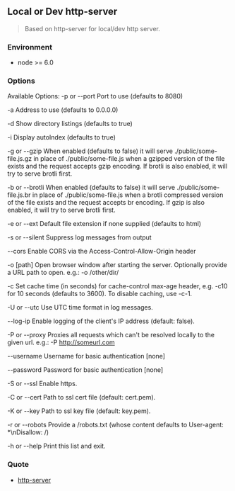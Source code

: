## Local or Dev http-server

> Based on http-server for local/dev http server.

### Environment

- node >= 6.0

### Options

Available Options:
-p or --port Port to use (defaults to 8080)

-a Address to use (defaults to 0.0.0.0)

-d Show directory listings (defaults to true)

-i Display autoIndex (defaults to true)

-g or --gzip When enabled (defaults to false) it will serve ./public/some-file.js.gz in place of ./public/some-file.js when a gzipped version of the file exists and the request accepts gzip encoding. If brotli is also enabled, it will try to serve brotli first.

-b or --brotli When enabled (defaults to false) it will serve ./public/some-file.js.br in place of ./public/some-file.js when a brotli compressed version of the file exists and the request accepts br encoding. If gzip is also enabled, it will try to serve brotli first.

-e or --ext Default file extension if none supplied (defaults to html)

-s or --silent Suppress log messages from output

--cors Enable CORS via the Access-Control-Allow-Origin header

-o [path] Open browser window after starting the server. Optionally provide a URL path to open. e.g.: -o /other/dir/

-c Set cache time (in seconds) for cache-control max-age header, e.g. -c10 for 10 seconds (defaults to 3600). To disable caching, use -c-1.

-U or --utc Use UTC time format in log messages.

--log-ip Enable logging of the client's IP address (default: false).

-P or --proxy Proxies all requests which can't be resolved locally to the given url. e.g.: -P http://someurl.com

--username Username for basic authentication [none]

--password Password for basic authentication [none]

-S or --ssl Enable https.

-C or --cert Path to ssl cert file (default: cert.pem).

-K or --key Path to ssl key file (default: key.pem).

-r or --robots Provide a /robots.txt (whose content defaults to User-agent: \*\nDisallow: /)

-h or --help Print this list and exit.

### Quote

- [http-server](https://github.com/http-party/http-server)
